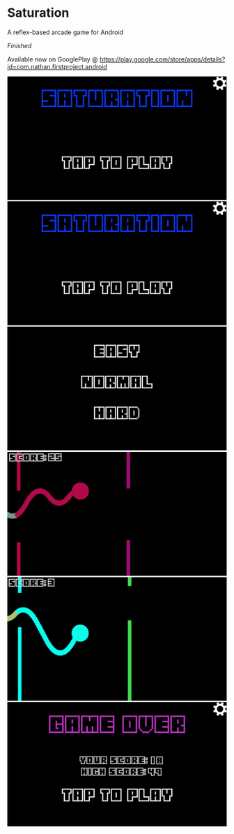 # Saturation
A reflex-based arcade game for Android

*Finished*

Available now on GooglePlay @ https://play.google.com/store/apps/details?id=com.nathan.firstproject.android


![screenshot](https://github.com/Nanoparty/Saturation/blob/master/menu.png)
![screenshot](https://github.com/Nanoparty/Saturation/blob/master/menu.png)
![screenshot](https://github.com/Nanoparty/Saturation/blob/master/difficulty.png)
![screenshot](https://github.com/Nanoparty/Saturation/blob/master/2.png)
![screenshot](https://github.com/Nanoparty/Saturation/blob/master/3.png)
![screenshot](https://github.com/Nanoparty/Saturation/blob/master/4.png)

